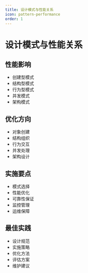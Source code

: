 ```yaml
---
title: 设计模式与性能关系
icon: pattern-performance
order: 1
---
```


# 设计模式与性能关系

## 性能影响
- 创建型模式
- 结构型模式
- 行为型模式
- 并发模式
- 架构模式

## 优化方向
- 对象创建
- 结构组织
- 行为交互
- 并发处理
- 架构设计

## 实施要点
- 模式选择
- 性能优化
- 可靠性保证
- 监控管理
- 运维保障

## 最佳实践
- 设计规范
- 实施策略
- 优化方法
- 评估方案
- 维护建议
